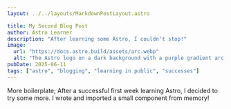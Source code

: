 ```yaml
---
layout: ../../layouts/MarkdownPostLayout.astro

title: My Second Blog Post
author: Astro Learner
description: "After learning some Astro, I couldn't stop!"
image:
  url: "https://docs.astro.build/assets/arc.webp"
  alt: "The Astro logo on a dark background with a purple gradient arc."
pubDate: 2025-06-11
tags: ["astro", "blogging", "learning in public", "successes"]
---
```


More boilerplate; After a successful first week learning Astro, I decided to try some more. I wrote and imported a small component from memory!
